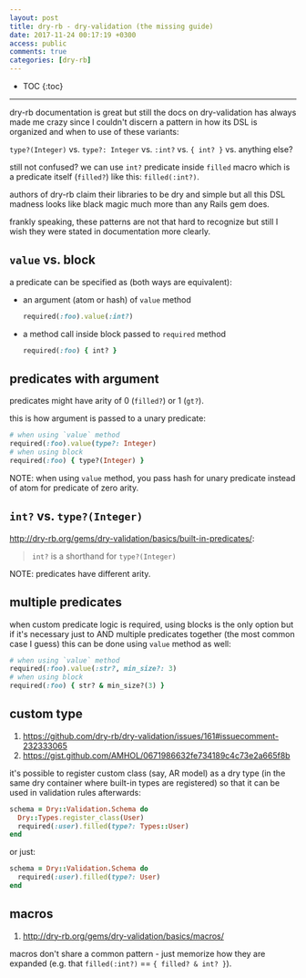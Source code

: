 ```yaml
---
layout: post
title: dry-rb - dry-validation (the missing guide)
date: 2017-11-24 00:17:19 +0300
access: public
comments: true
categories: [dry-rb]
---
```


<!-- more -->

* TOC
{:toc}
<hr>

dry-rb documentation is great but still the docs on dry-validation
has always made me crazy since I couldn't discern a pattern in how
its DSL is organized and when to use of these variants:

`type?(Integer)` vs. `type?: Integer` vs. `:int?` vs. `{ int? }` vs. anything else?

still not confused? we can use `int?` predicate inside `filled` macro
which is a predicate itself (`filled?`) like this: `filled(:int?)`.

authors of dry-rb claim their libraries to be dry and simple but all this
DSL madness looks like black magic much more than any Rails gem does.

frankly speaking, these patterns are not that hard to recognize but still
I wish they were stated in documentation more clearly.

## `value` vs. block

a predicate can be specified as (both ways are equivalent):

- an argument (atom or hash) of `value` method

  ```ruby
  required(:foo).value(:int?)
  ```

- a method call inside block passed to `required` method

  ```ruby
  required(:foo) { int? }
  ```

## predicates with argument

predicates might have arity of 0 (`filled?`) or 1 (`gt?`).

this is how argument is passed to a unary predicate:

```ruby
# when using `value` method
required(:foo).value(type?: Integer)
# when using block
required(:foo) { type?(Integer) }
```

NOTE: when using `value` method, you pass hash for unary predicate
      instead of atom for predicate of zero arity.

## `int?` vs. `type?(Integer)`

<http://dry-rb.org/gems/dry-validation/basics/built-in-predicates/>:

> `int?` is a shorthand for `type?(Integer)`

NOTE: predicates have different arity.

## multiple predicates

when custom predicate logic is required, using blocks is the only option
but if it's necessary just to AND multiple predicates together (the most
common case I guess) this can be done using `value` method as well:

```ruby
# when using `value` method
required(:foo).value(:str?, min_size?: 3)
# when using block
required(:foo) { str? & min_size?(3) }
```

## custom type

1. <https://github.com/dry-rb/dry-validation/issues/161#issuecomment-232333065>
2. <https://gist.github.com/AMHOL/0671986632fe734189c4c73e2a665f8b>

it's possible to register custom class (say, AR model) as a dry type
(in the same dry container where built-in types are registered) so that
it can be used in validation rules afterwards:

```ruby
schema = Dry::Validation.Schema do
  Dry::Types.register_class(User)
  required(:user).filled(type?: Types::User)
end
```

or just:

```ruby
schema = Dry::Validation.Schema do
  required(:user).filled(type?: User)
end
```

## macros

1. <http://dry-rb.org/gems/dry-validation/basics/macros/>

macros don't share a common pattern - just memorize how they are expanded
(e.g. that `filled(:int?)` == `{ filled? & int? }`).
